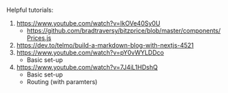 Helpful tutorials:

1. https://www.youtube.com/watch?v=IkOVe40Sy0U
   - https://github.com/bradtraversy/bitzprice/blob/master/components/Prices.js
1. https://dev.to/telmo/build-a-markdown-blog-with-nextjs-4521
1. https://www.youtube.com/watch?v=pY0vWYLDDco
   - Basic set-up
1. https://www.youtube.com/watch?v=7J4iL1HDshQ
   - Basic set-up
   - Routing (with paramters)
